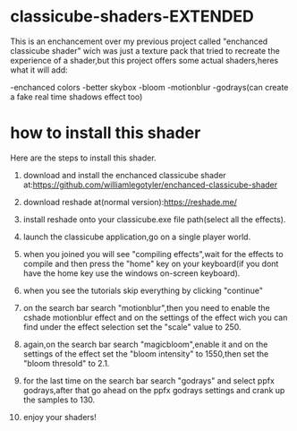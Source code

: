 # classicube-shaders-EXTENDED
This is an enchancement over my previous project called "enchanced classicube shader" wich was just a texture pack that tried to recreate the experience of a shader,but this project offers some actual shaders,heres what it will add:

-enchanced colors
-better skybox
-bloom
-motionblur
-godrays(can create a fake real time shadows effect too)

# how to install this shader
Here are the steps to install this shader.

1) download and install the enchanced classicube shader at:https://github.com/williamlegotyler/enchanced-classicube-shader

2) download reshade at(normal version):https://reshade.me/

3) install reshade onto your classicube.exe file path(select all the effects).

4) launch the classicube application,go on a single player world.

5) when you joined you will see "compiling effects",wait for the effects to compile and then press the "home" key on your keyboard(if you dont have the home key use the windows on-screen keyboard).

6) when you see the tutorials skip everything by clicking "continue"

7) on the search bar search "motionblur",then you need to enable the cshade motionblur effect and on the settings of the effect wich you can find under the effect selection set the "scale" value to 250.

8) again,on the search bar search "magicbloom",enable it and on the settings of the effect set the "bloom intensity" to 1550,then set the "bloom thresold" to 2.1.

9) for the last time on the search bar search "godrays" and select ppfx godrays,after that go ahead on the ppfx godrays settings and crank up the samples to 130.

10) enjoy your shaders!
